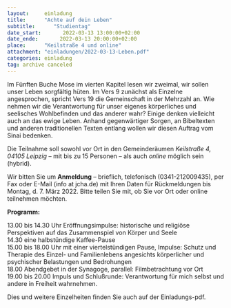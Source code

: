 ```yaml
---
layout:     einladung
title:      "Achte auf dein Leben"
subtitle:      "Studientag"
date_start:       2022-03-13 13:00:00+02:00
date_ende:       2022-03-13 20:00:00+02:00
place:      "Keilstraße 4 und online"
attachment: "einladungen/2022-03-13-Leben.pdf"
categories: einladung
tag: archive canceled
---
```


Im Fünften Buche Mose im vierten Kapitel lesen wir zweimal,
wir sollen unser Leben sorgfältig hüten.
Im Vers 9 zunächst als Einzelne angesprochen, spricht Vers 19 die Gemeinschaft in der Mehrzahl an.
Wie nehmen wir die Verantwortung für unser eigenes körperliches und seelisches Wohlbefinden und das anderer wahr?
Einige denken vielleicht auch an das ewige Leben.
Anhand gegenwärtiger Sorgen, an Bibeltexten und anderen traditionellen Texten entlang wollen wir diesen Auftrag vom Sinai bedenken.

Die Teilnahme soll sowohl vor Ort in den Gemeinderäumen *Keilstraße 4, 04105 Leipzig* – mit bis zu 15 Personen – als auch *online* möglich sein (hybrid).

Wir bitten Sie um **Anmeldung** – brieflich, telefonisch (0341-212009435), per Fax oder E-Mail (info at jcha.de)
mit Ihren Daten für Rückmeldungen
bis
Montag, d. 7. März 2022.
Bitte teilen Sie mit, ob Sie vor Ort oder online teilnehmen möchten.

**Programm:**

13.00 bis 14.30 Uhr Eröffnungsimpulse:
historische und religiöse Perspektiven auf das Zusammenspiel von Körper und Seele
<br>
14.30 eine halbstündige Kaffee-Pause
<br>
15.00 bis 18.00 Uhr mit einer viertelstündigen Pause, Impulse:
Schutz und Therapie des Einzel- und Familienlebens angesichts körperlicher und psychischer Belastungen und Bedrohungen
<br>
18.00 Abendgebet in der Synagoge, parallel: Filmbetrachtung vor Ort
<br>
19.00 bis 20.00 Impuls und Schlußrunde:
Verantwortung für mich selbst und andere in Freiheit wahrnehmen.

Dies und weitere Einzelheiten finden Sie auch auf der Einladungs-pdf.
